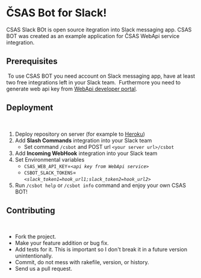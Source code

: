 # ČSAS Bot for Slack!
CSAS Slack BOt is open source itegration into Slack messaging app. CSAS BOT was created as an example application for ČSAS WebApi service integration.
​
## Prerequisites
​
To use CSAS BOT you need account on Slack messaging app, have at least two free integrations left in your Slack team.
​
Furthermore you need to generate web api key from [WebApi developer portal](https://developers.csas.cz/).
​
## Deployment
​
1. Deploy repository on server (for example to [Heroku](https://www.heroku.com/))
2. Add **Slash Commands** integration into your Slack team
    * Set command `/csbot` and POST url `<your server url>/csbot`
4. Add **Incoming WebHook** integration into your Slack team
5. Set Environmental variables
    * `CSAS_WEB_API_KEY`=*`<api key from WebApi service>`*
    * `CSBOT_SLACK_TOKENS`=*`<slack_token1=hook_url1;slack_token2=hook_url2>`*
6. Run `/csbot help` or `/csbot info` command and enjoy your own CSAS BOT! 
​
## Contributing
​
* Fork the project.
* Make your feature addition or bug fix.
* Add tests for it. This is important so I don't break it in a future version unintentionally.
* Commit, do not mess with rakefile, version, or history. 
* Send us a pull request.